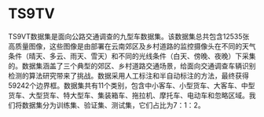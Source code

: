 # TS9TV
TS9VT数据集是面向公路交通调查的九型车数据集。该数据集总共包含12535张高质量图像，这些图像是由部署在云南郊区及乡村道路的监控摄像头在不同的天气条件（晴天、多云、雨天、雪天）和不同的光线条件（白天、傍晚、夜晚）下采集的。数据集涵盖了三个典型的郊区、乡村道路交通场景，给面向交通调查车辆识别检测的算法研究带来了挑战。数据采用人工标注和半自动标注的方法，最终获得59242个边界框。数据集共有11个类别，包含中小客车、小型货车、大客车、中型货车、大型货车、特大型车、集装箱车、拖拉机、摩托车、电动车和忽略区域。我们将数据集分为训练集、验证集、测试集，它们占比为7：1：2。
